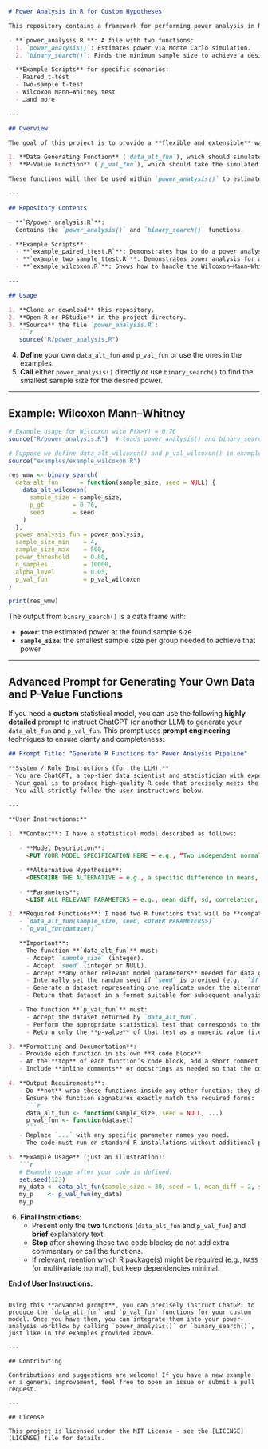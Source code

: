 ```markdown
# Power Analysis in R for Custom Hypotheses

This repository contains a framework for performing power analysis in R, including:

- **`power_analysis.R`**: A file with two functions:
  1. `power_analysis()`: Estimates power via Monte Carlo simulation.
  2. `binary_search()`: Finds the minimum sample size to achieve a desired power.

- **Example Scripts** for specific scenarios:
  - Paired t-test
  - Two-sample t-test
  - Wilcoxon Mann–Whitney test
  - …and more

---

## Overview

The goal of this project is to provide a **flexible and extensible** way to compute the statistical power of a given test or model. You can plug in your own:

1. **Data Generating Function** (`data_alt_fun`), which should simulate data under the alternative hypothesis.  
2. **P-Value Function** (`p_val_fun`), which should take the simulated data and compute the relevant p-value.

These functions will then be used within `power_analysis()` to estimate the power for your model/test, and can be combined with `binary_search()` to find the sample size needed to attain a specific power threshold.

---

## Repository Contents

- **`R/power_analysis.R`**:  
  Contains the `power_analysis()` and `binary_search()` functions.

- **Example Scripts**:
  - **`example_paired_ttest.R`**: Demonstrates how to do a power analysis for a paired t-test scenario.
  - **`example_two_sample_ttest.R`**: Demonstrates power analysis for a two-sample t-test.
  - **`example_wilcoxon.R`**: Shows how to handle the Wilcoxon–Mann–Whitney test with a desired \(\text{Pr}(X>Y)\).

---

## Usage

1. **Clone or download** this repository.
2. **Open R or RStudio** in the project directory.
3. **Source** the file `power_analysis.R`:
   ```r
   source("R/power_analysis.R")
   ```
4. **Define** your own `data_alt_fun` and `p_val_fun` or use the ones in the examples.
5. **Call** either `power_analysis()` directly or use `binary_search()` to find the smallest sample size for the desired power.

---

## Example: Wilcoxon Mann–Whitney

```r
# Example usage for Wilcoxon with P(X>Y) = 0.76
source("R/power_analysis.R")  # loads power_analysis() and binary_search()

# Suppose we define data_alt_wilcoxon() and p_val_wilcoxon() in example_wilcoxon.R
source("examples/example_wilcoxon.R")

res_wmw <- binary_search(
  data_alt_fun      = function(sample_size, seed = NULL) {
    data_alt_wilcoxon(
      sample_size = sample_size,
      p_gt        = 0.76,
      seed        = seed
    )
  },
  power_analysis_fun = power_analysis,
  sample_size_min    = 4,
  sample_size_max    = 500,
  power_threshold    = 0.80,
  n_samples          = 10000,
  alpha_level        = 0.05,
  p_val_fun          = p_val_wilcoxon
)

print(res_wmw)
```

The output from `binary_search()` is a data frame with:

- **`power`**: the estimated power at the found sample size  
- **`sample_size`**: the smallest sample size per group needed to achieve that power  

---

## Advanced Prompt for Generating Your Own Data and P-Value Functions

If you need a **custom** statistical model, you can use the following **highly detailed** prompt to instruct ChatGPT (or another LLM) to generate your `data_alt_fun` and `p_val_fun`. This prompt uses **prompt engineering** techniques to ensure clarity and completeness:

```markdown
## Prompt Title: "Generate R Functions for Power Analysis Pipeline"

**System / Role Instructions (for the LLM):**
- You are ChatGPT, a top-tier data scientist and statistician with expertise in R, statistical modeling, and power analysis.
- Your goal is to produce high-quality R code that precisely meets the user’s specifications.
- You will strictly follow the user instructions below.

---

**User Instructions:**

1. **Context**: I have a statistical model described as follows:

   - **Model Description**:  
     <PUT YOUR MODEL SPECIFICATION HERE — e.g., “Two independent normal distributions with different means and a common standard deviation” or “A logistic regression model with certain coefficients,” etc.>  

   - **Alternative Hypothesis**:  
     <DESCRIBE THE ALTERNATIVE — e.g., a specific difference in means, a certain effect size, or a parametric form you assume under H1.>

   - **Parameters**:  
     <LIST ALL RELEVANT PARAMETERS — e.g., mean_diff, sd, correlation, slope, intercept, etc. — that you want to pass into the function.>

2. **Required Functions**: I need two R functions that will be **compatible** with an existing power-analysis framework. The framework calls:
   - `data_alt_fun(sample_size, seed, <OTHER PARAMETERS>)`  
   - `p_val_fun(dataset)`

   **Important**: 
   - The function **`data_alt_fun`** must:
     - Accept `sample_size` (integer).
     - Accept `seed` (integer or NULL).
     - Accept **any other relevant model parameters** needed for data generation under the alternative.
     - Internally set the random seed if `seed` is provided (e.g., `if (!is.null(seed)) set.seed(seed)`).
     - Generate a dataset representing one replicate under the alternative hypothesis.
     - Return that dataset in a format suitable for subsequent analysis (preferably a data frame with informative column names).

   - The function **`p_val_fun`** must:
     - Accept the dataset returned by `data_alt_fun`.
     - Perform the appropriate statistical test that corresponds to the model specification (e.g., `t.test`, `wilcox.test`, a likelihood ratio test, etc.).
     - Return only the **p-value** of that test as a numeric value (i.e., a single numeric).

3. **Formatting and Documentation**:
   - Provide each function in its own **R code block**.
   - At the **top** of each function’s code block, add a short comment describing what it does and how it relates to the statistical model.
   - Include **inline comments** or docstrings as needed so that the code is self-explanatory.

4. **Output Requirements**:
   - Do **not** wrap these functions inside any other function; they should be standalone.
   - Ensure the function signatures exactly match the required forms:
     ```r
     data_alt_fun <- function(sample_size, seed = NULL, ...)
     p_val_fun <- function(dataset)
     ```
   - Replace `...` with any specific parameter names you need.  
   - The code must run on standard R installations without additional packages (unless absolutely required for your model, in which case you must specify those packages clearly).

5. **Example Usage** (just an illustration):  
   ```r
   # Example usage after your code is defined:
   set.seed(123)
   my_data <- data_alt_fun(sample_size = 30, seed = 1, mean_diff = 2, sd = 1)
   my_p    <- p_val_fun(my_data)
   my_p
   ```

6. **Final Instructions**:
   - Present only the **two** functions (`data_alt_fun` and `p_val_fun`) and **brief** explanatory text. 
   - **Stop** after showing these two code blocks; do not add extra commentary or call the functions.
   - If relevant, mention which R package(s) might be required (e.g., `MASS` for multivariate normal), but keep dependencies minimal.

**End of User Instructions.**
```

Using this **advanced prompt**, you can precisely instruct ChatGPT to produce the `data_alt_fun` and `p_val_fun` functions for your custom model. Once you have them, you can integrate them into your power-analysis workflow by calling `power_analysis()` or `binary_search()`, just like in the examples provided above.

---

## Contributing

Contributions and suggestions are welcome! If you have a new example or a general improvement, feel free to open an issue or submit a pull request.

---

## License

This project is licensed under the MIT License - see the [LICENSE](LICENSE) file for details.
```
